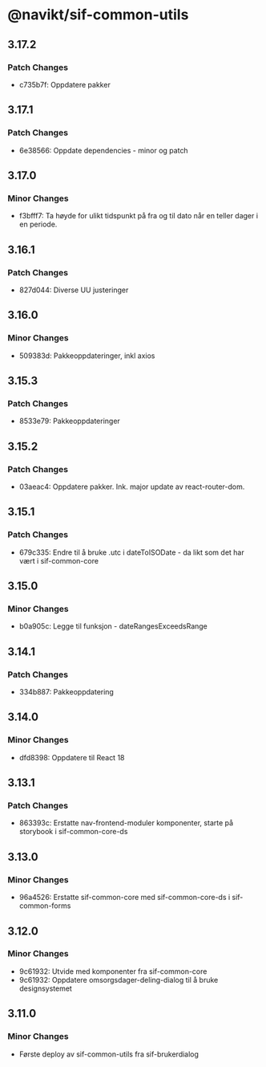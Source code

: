# @navikt/sif-common-utils

## 3.17.2

### Patch Changes

-   c735b7f: Oppdatere pakker

## 3.17.1

### Patch Changes

-   6e38566: Oppdate dependencies - minor og patch

## 3.17.0

### Minor Changes

-   f3bfff7: Ta høyde for ulikt tidspunkt på fra og til dato når en teller dager i en periode.

## 3.16.1

### Patch Changes

-   827d044: Diverse UU justeringer

## 3.16.0

### Minor Changes

-   509383d: Pakkeoppdateringer, inkl axios

## 3.15.3

### Patch Changes

-   8533e79: Pakkeoppdateringer

## 3.15.2

### Patch Changes

-   03aeac4: Oppdatere pakker. Ink. major update av react-router-dom.

## 3.15.1

### Patch Changes

-   679c335: Endre til å bruke .utc i dateToISODate - da likt som det har vært i sif-common-core

## 3.15.0

### Minor Changes

-   b0a905c: Legge til funksjon - dateRangesExceedsRange

## 3.14.1

### Patch Changes

-   334b887: Pakkeoppdatering

## 3.14.0

### Minor Changes

-   dfd8398: Oppdatere til React 18

## 3.13.1

### Patch Changes

-   863393c: Erstatte nav-frontend-moduler komponenter, starte på storybook i sif-common-core-ds

## 3.13.0

### Minor Changes

-   96a4526: Erstatte sif-common-core med sif-common-core-ds i sif-common-forms

## 3.12.0

### Minor Changes

-   9c61932: Utvide med komponenter fra sif-common-core
-   9c61932: Oppdatere omsorgsdager-deling-dialog til å bruke designsystemet

## 3.11.0

### Minor Changes

-   Første deploy av sif-common-utils fra sif-brukerdialog
